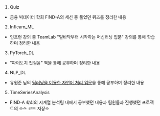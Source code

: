 1. Quiz
- 금융 빅데이터 학회 FIND-A의 세션 중 풀었던 퀴즈를 정리한 내용

2. Inflearn_ML
- 인프런 강의 중 TeamLab "밑바닥부터 시작하는 머신러닝 입문" 강의를 통해 학습하며 정리한 내용

3. PyTorch_DL
- "파이토치 첫걸음" 책을 통해 공부하며 정리한 내용

4. NLP_DL
- 유원준 님의 [딥러닝을 이용한 자연어 처리 입문](https://wikidocs.net/book/2155)을 통해 공부하며 정리한 내용

5. TimeSeriesAnalysis
- FIND-A 학회의 시계열 분석팀 내에서 공부했던 내용과 팀원들과 진행했던 프로젝트의 소스 코드 저장소
